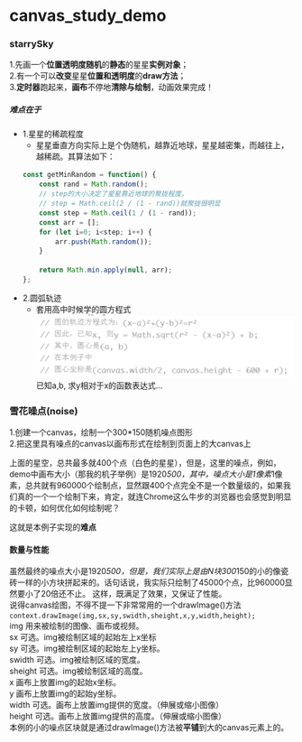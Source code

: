 # canvas_study_demo
### starrySky
 1.先画一个**位置透明度随机**的**静态**的星星**实例对象**；  
 2.有一个可以**改变**星星**位置和透明度**的**draw方法**；  
 3.**定时器**跑起来，**画布**不停地**清除与绘制**，动画效果完成！
##### 难点在于 
- 1.星星的稀疏程度
    - 星星垂直方向实际上是个伪随机，越靠近地球，星星越密集，而越往上，越稀疏。其算法如下：  
    ````javascript
    const getMinRandom = function() {
        const rand = Math.random();
        // step的大小决定了星星靠近地球的聚拢程度，
        // step = Math.ceil(2 / (1 - rand))就聚拢很明显
        const step = Math.ceil(1 / (1 - rand));
        const arr = [];
        for (let i=0; i<step; i++) {
            arr.push(Math.random());
        }
    
        return Math.min.apply(null, arr);       
    };
    ````
- 2.圆弧轨迹  
    - 套用高中时候学的圆方程式  
    ![](https://github.com/white-zero/canvas_study_demo/blob/master/src/images/yuanhuguiji.png)  
    已知a,b, 求y相对于x的函数表达式…
    
### 雪花噪点(noise)  
  1.创建一个canvas，绘制一个300*150随机噪点图形  
  2.把这里具有噪点的canvas以画布形式在绘制到页面上的大canvas上  
  
上面的星空，总共最多就400个点（白色的星星），但是，这里的噪点，例如，demo中画布大小（那我的机子举例）是1920*500，其中，噪点大小是1像素*1像素，总共就有960000个绘制点，显然跟400个点完全不是一个数量级的，如果我们真的一个一个绘制下来，肯定，就连Chrome这么牛步的浏览器也会感觉到明显的卡顿，如何优化如何绘制呢？

这就是本例子实现的**难点**  
#### 数量与性能  
虽然最终的噪点大小是1920*500，但是，我们实际上是由N块300*150的小的像瓷砖一样的小方块拼起来的。话句话说，我实际只绘制了45000个点，比960000显然要小了20倍还不止。
这样，既满足了效果，又保证了性能。  
说得canvas绘图，不得不提一下非常常用的一个drawImage()方法  
`context.drawImage(img,sx,sy,swidth,sheight,x,y,width,height);`  
img	用来被绘制的图像、画布或视频。  
sx	可选。img被绘制区域的起始左上x坐标  
sy	可选。img被绘制区域的起始左上y坐标。  
swidth	可选。img被绘制区域的宽度。  
sheight	可选。img被绘制区域的高度。  
x	画布上放置img的起始x坐标。  
y	画布上放置img的起始y坐标。  
width	可选。画布上放置img提供的宽度。（伸展或缩小图像）  
height	可选。画布上放置img提供的高度。（伸展或缩小图像）  
本例的小的噪点区块就是通过drawImage()方法被**平铺**到大的canvas元素上的。
